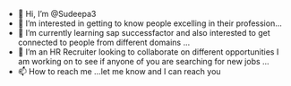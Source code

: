 - 👋 Hi, I’m @Sudeepa3
- 👀 I’m interested in getting to know people excelling in their profession...
- 🌱 I’m currently learning sap successfactor and also interested to get connected to people from different domains ...
- 💞️ I’m an HR Recruiter looking to collaborate on different opportunities I am working on to see if anyone of you are searching for new jobs ...
- 📫 How to reach me ...let me know and I can reach you 

<!---
Sudeepa3/Sudeepa3 is a ✨ special ✨ repository because its `README.md` (this file) appears on your GitHub profile.
You can click the Preview link to take a look at your changes.
--->
